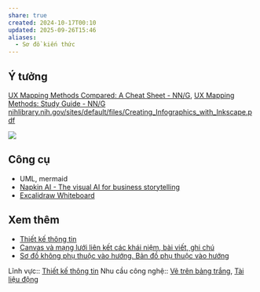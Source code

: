 ```yaml
---
share: true
created: 2024-10-17T00:10
updated: 2025-09-26T15:46
aliases:
  - Sơ đồ kiến thức
---
```

## Ý tưởng
[UX Mapping Methods Compared: A Cheat Sheet - NN/G](https://www.nngroup.com/articles/ux-mapping-cheat-sheet/), [UX Mapping Methods: Study Guide - NN/G](https://www.nngroup.com/articles/ux-mapping-methods-study-guide/)
[nihlibrary.nih.gov/sites/default/files/Creating\_Infographics\_with\_Inkscape.pdf](https://www.nihlibrary.nih.gov/sites/default/files/Creating_Infographics_with_Inkscape.pdf)

![](https://i.imgur.com/5rO0fMW.jpeg)

## Công cụ
- UML, mermaid 
- [Napkin AI - The visual AI for business storytelling](https://www.napkin.ai/)
- [Excalidraw Whiteboard](https://excalidraw.com/)

## Xem thêm
- [Thiết kế thông tin](../../../L%C4%A9nh%20v%E1%BB%B1c/Thi%E1%BA%BFt%20k%E1%BA%BF%20th%C3%B4ng%20tin/index.md)
- [Canvas và mạng lưới liên kết các khái niệm, bài viết, ghi chú](../../../Gi%E1%BA%A3i%20ph%C3%A1p%20k%E1%BB%B9%20thu%E1%BA%ADt/H%E1%BB%87%20th%E1%BB%91ng%20tri%20th%E1%BB%A9c%20c%E1%BB%99ng%20%C4%91%E1%BB%93ng/Canvas%20v%C3%A0%20m%E1%BA%A1ng%20l%C6%B0%E1%BB%9Bi%20li%C3%AAn%20k%E1%BA%BFt%20c%C3%A1c%20kh%C3%A1i%20ni%E1%BB%87m,%20b%C3%A0i%20vi%E1%BA%BFt,%20ghi%20ch%C3%BA.md)
- [Sơ đồ không phụ thuộc vào hướng. Bản đồ phụ thuộc vào hướng](../../../../%E2%9A%A1Hi%E1%BB%83u%20bi%E1%BA%BFt%20s%C3%A2u/Ngh%C4%A9%20v%E1%BB%81%20vi%E1%BB%87c%20ngh%C4%A9/M%C3%B4i%20tr%C6%B0%E1%BB%9Dng%20ngh%C4%A9,%20nh%E1%BA%ADn%20th%E1%BB%A9c%20t%C4%83ng%20c%C6%B0%E1%BB%9Dng/C%C3%B4ng%20c%E1%BB%A5%20ngh%C4%A9/S%C6%A1%20%C4%91%E1%BB%93%20kh%C3%B4ng%20ph%E1%BB%A5%20thu%E1%BB%99c%20v%C3%A0o%20h%C6%B0%E1%BB%9Bng.%20B%E1%BA%A3n%20%C4%91%E1%BB%93%20ph%E1%BB%A5%20thu%E1%BB%99c%20v%C3%A0o%20h%C6%B0%E1%BB%9Bng.md)

Lĩnh vực:: [Thiết kế thông tin](../../../L%C4%A9nh%20v%E1%BB%B1c/Thi%E1%BA%BFt%20k%E1%BA%BF%20th%C3%B4ng%20tin/index.md)
Nhu cầu công nghệ:: [Vẽ trên bảng trắng](../../../Nhu%20c%E1%BA%A7u%20c%C3%B4ng%20ngh%E1%BB%87/Vi%E1%BA%BFt%20v%C3%A0%20qu%E1%BA%A3n%20l%C3%BD%20n%E1%BB%99i%20dung,%20ghi%20ch%C3%BA,%20t%C3%A0i%20li%E1%BB%87u/V%E1%BA%BD%20tr%C3%AAn%20b%E1%BA%A3ng%20tr%E1%BA%AFng.md), [Tài liệu động](../../../Nhu%20c%E1%BA%A7u%20c%C3%B4ng%20ngh%E1%BB%87/Vi%E1%BA%BFt%20v%C3%A0%20qu%E1%BA%A3n%20l%C3%BD%20n%E1%BB%99i%20dung,%20ghi%20ch%C3%BA,%20t%C3%A0i%20li%E1%BB%87u/T%C3%A0i%20li%E1%BB%87u%20%C4%91%E1%BB%99ng.md)